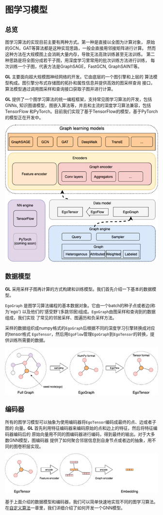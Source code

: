 # 图学习模型

## 总览
图学习算法的实现目前主要有两种方式。第一种是直接以全图为计算对象，
原始的GCN，GAT等算法都是这种实现思路，一般会直接用邻接矩阵进行计算。
然而这种方法在大规模图上会消耗大量内存，导致无法高效训练甚至无法训练。
第二种思路是将全图分成若干子图，用深度学习里常用的批次训练方法进行训练，
每次训练一个子图，代表方法是GraphSAGE，FastGCN, GraphSAINT等。

**GL** 主要面向超大规模图神经网络的开发。它由底层的一个图引擎和上层的
算法模型构成。图引擎分布式存储图的拓扑和属性信息并提供高效的图采样查询
接口，算法模型通过调用图采样和查询接口获取子图并进行计算。

**GL** 提供了一个图学习算法的统一编程框架，支持常见图学习算法的开发，包括
GNNs, 知识图谱模型，图嵌入算法等，并且和主流的深度学习算法兼容，包括TensorFlow
和PyTorch。目前我们实现了基于TensorFlow的模型，基于PyTorch的模型正在开发中。

<p align=center>
<img src="images/learning_model.png"/>
</p>


## 数据模型
**GL** 采用采样子图再计算的方式构建和训练模型。我们首先介绍一下基本的数据模型。

`EgoGraph` 是图学习算法编程的基本数据对象。它由一个batch的种子点或者边(称为'ego')
以及他们的'感受野'(多跳邻居)组成。`EgoGraph`由图采样和查询到的数据组成，我们实现
了常见的邻居采样、图遍历和负采样方法。

采样的数据组织成numpy格式的`EgoGraph`后根据不同的深度学习引擎转换成对应的tensor格式
`EgoTensor`，然后用`EgoFlow`管理`EgoGraph`到`EgoTensor`的转换，提供训练所需要的数据。

<p align=center>
<img src="images/egograph.png"/>
</p>

## 编码器

所有的图学习模型可以抽象为使用编码器将`EgoTensor`编码成最终的点、边或者子图的
向量。**GL** 首先利用特征编码器来编码原始的点和边上的特征，然后将特征编码器编码后的
原始向量用不同的图编码器进行编码，得到最终的输出。对于大多数GNN模型，图编码器
提供了如何聚合邻居信息到自身节点或者边的抽象，用不同的图卷积层实现。

<p align=center>
<img src="images/egotensor.png"/>
</p>

基于上面介绍的数据模型和编码器，我们可以简单快速地实现不同的图学习算法。在[自定义算法](algo_cn.md)一章里，我们详细介绍了如何开发一个GNN模型。
